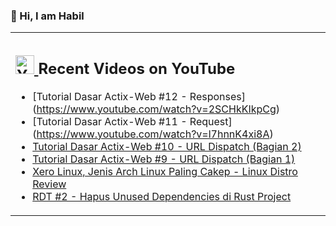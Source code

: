 ### 👋 Hi, I am Habil

<table><tr><td valign="top" width="50%">

## <a href="https://www.youtube.com/channel/UCBRxDSTfr2aJVODDh4WG_7g"><img src="https://cdn.worldvectorlogo.com/logos/youtube-icon.svg" title="YouTube ChannelDocker" alt="Youtube Channel" width="30"/> </a>   Recent Videos on YouTube      
 
<!-- YOUTUBE-VIDEOS-LIST:START -->
- [Tutorial Dasar Actix-Web #12 - Responses] (https://www.youtube.com/watch?v=2SCHkKIkpCg)
- [Tutorial Dasar Actix-Web #11 - Request] (https://www.youtube.com/watch?v=l7hnnK4xi8A)
- [Tutorial Dasar Actix-Web #10 - URL Dispatch (Bagian 2)](https://www.youtube.com/watch?v=WJGbBuxPuOw)
- [Tutorial Dasar Actix-Web #9 - URL Dispatch (Bagian 1)](https://www.youtube.com/watch?v=Cipxmn6mZYY)
- [Xero Linux, Jenis Arch Linux Paling Cakep - Linux Distro Review](https://www.youtube.com/watch?v=6cMORauNNtg)
- [RDT #2 - Hapus Unused Dependencies di Rust Project](https://www.youtube.com/watch?v=vsqD5-IoQ8g)
<!-- YOUTUBE-VIDEOS-LIST:END --> 
</td></tr></table>

